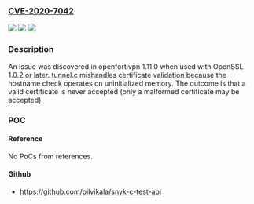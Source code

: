 ### [CVE-2020-7042](https://cve.mitre.org/cgi-bin/cvename.cgi?name=CVE-2020-7042)
![](https://img.shields.io/static/v1?label=Product&message=n%2Fa&color=blue)
![](https://img.shields.io/static/v1?label=Version&message=n%2Fa&color=blue)
![](https://img.shields.io/static/v1?label=Vulnerability&message=n%2Fa&color=brighgreen)

### Description

An issue was discovered in openfortivpn 1.11.0 when used with OpenSSL 1.0.2 or later. tunnel.c mishandles certificate validation because the hostname check operates on uninitialized memory. The outcome is that a valid certificate is never accepted (only a malformed certificate may be accepted).

### POC

#### Reference
No PoCs from references.

#### Github
- https://github.com/pilvikala/snyk-c-test-api

